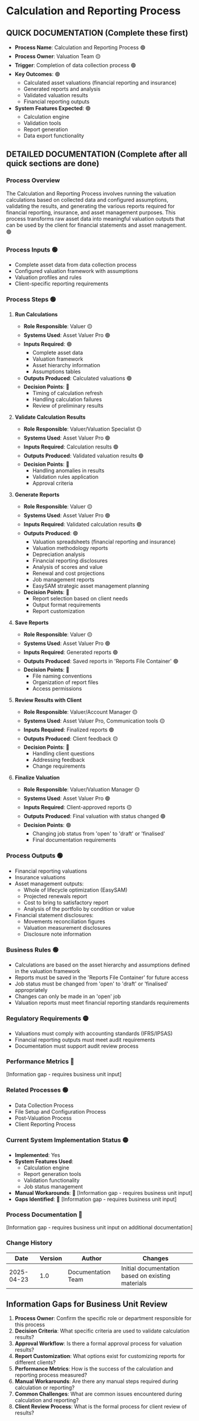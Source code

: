 # Calculation and Reporting Process

## QUICK DOCUMENTATION (Complete these first)
- **Process Name**: Calculation and Reporting Process 🟢
- **Process Owner**: Valuation Team 🟡
- **Trigger**: Completion of data collection process 🟢
- **Key Outcomes**: 🟢
  - Calculated asset valuations (financial reporting and insurance)
  - Generated reports and analysis
  - Validated valuation results
  - Financial reporting outputs
- **System Features Expected**: 🟢
  - Calculation engine
  - Validation tools
  - Report generation
  - Data export functionality

## DETAILED DOCUMENTATION (Complete after all quick sections are done)

### Process Overview
The Calculation and Reporting Process involves running the valuation calculations based on collected data and configured assumptions, validating the results, and generating the various reports required for financial reporting, insurance, and asset management purposes. This process transforms raw asset data into meaningful valuation outputs that can be used by the client for financial statements and asset management. 🟢

### Process Inputs 🟢
- Complete asset data from data collection process
- Configured valuation framework with assumptions
- Valuation profiles and rules
- Client-specific reporting requirements

### Process Steps 🟢
1. **Run Calculations**
   - **Role Responsible**: Valuer 🟡
   - **Systems Used**: Asset Valuer Pro 🟢
   - **Inputs Required**: 🟢
     - Complete asset data
     - Valuation framework
     - Asset hierarchy information
     - Assumptions tables
   - **Outputs Produced**: Calculated valuations 🟢
   - **Decision Points**: 🔴
     - Timing of calculation refresh
     - Handling calculation failures
     - Review of preliminary results

2. **Validate Calculation Results**
   - **Role Responsible**: Valuer/Valuation Specialist 🟡
   - **Systems Used**: Asset Valuer Pro 🟢
   - **Inputs Required**: Calculation results 🟢
   - **Outputs Produced**: Validated valuation results 🟢
   - **Decision Points**: 🔴
     - Handling anomalies in results
     - Validation rules application
     - Approval criteria

3. **Generate Reports**
   - **Role Responsible**: Valuer 🟡
   - **Systems Used**: Asset Valuer Pro 🟢
   - **Inputs Required**: Validated calculation results 🟢
   - **Outputs Produced**: 🟢
     - Valuation spreadsheets (financial reporting and insurance)
     - Valuation methodology reports
     - Depreciation analysis
     - Financial reporting disclosures
     - Analysis of scores and value
     - Renewal and cost projections
     - Job management reports
     - EasySAM strategic asset management planning
   - **Decision Points**: 🔴
     - Report selection based on client needs
     - Output format requirements
     - Report customization

4. **Save Reports**
   - **Role Responsible**: Valuer 🟡
   - **Systems Used**: Asset Valuer Pro 🟢
   - **Inputs Required**: Generated reports 🟢
   - **Outputs Produced**: Saved reports in 'Reports File Container' 🟢
   - **Decision Points**: 🔴
     - File naming conventions
     - Organization of report files
     - Access permissions

5. **Review Results with Client**
   - **Role Responsible**: Valuer/Account Manager 🟡
   - **Systems Used**: Asset Valuer Pro, Communication tools 🟡
   - **Inputs Required**: Finalized reports 🟢
   - **Outputs Produced**: Client feedback 🟡
   - **Decision Points**: 🔴
     - Handling client questions
     - Addressing feedback
     - Change requirements

6. **Finalize Valuation**
   - **Role Responsible**: Valuer/Valuation Manager 🟡
   - **Systems Used**: Asset Valuer Pro 🟢
   - **Inputs Required**: Client-approved reports 🟡
   - **Outputs Produced**: Final valuation with status changed 🟢
   - **Decision Points**: 🟢
     - Changing job status from 'open' to 'draft' or 'finalised'
     - Final documentation requirements

### Process Outputs 🟢
- Financial reporting valuations
- Insurance valuations
- Asset management outputs:
  - Whole of lifecycle optimization (EasySAM)
  - Projected renewals report
  - Cost to bring to satisfactory report
  - Analysis of the portfolio by condition or value
- Financial statement disclosures:
  - Movements reconciliation figures
  - Valuation measurement disclosures
  - Disclosure note information

### Business Rules 🟢
- Calculations are based on the asset hierarchy and assumptions defined in the valuation framework
- Reports must be saved in the 'Reports File Container' for future access
- Job status must be changed from 'open' to 'draft' or 'finalised' appropriately
- Changes can only be made in an 'open' job
- Valuation reports must meet financial reporting standards requirements

### Regulatory Requirements 🟡
- Valuations must comply with accounting standards (IFRS/IPSAS)
- Financial reporting outputs must meet audit requirements
- Documentation must support audit review process

### Performance Metrics 🔴
[Information gap - requires business unit input]

### Related Processes 🟢
- Data Collection Process
- File Setup and Configuration Process
- Post-Valuation Process
- Client Reporting Process

### Current System Implementation Status 🟡
- **Implemented**: Yes
- **System Features Used**:
  - Calculation engine
  - Report generation tools
  - Validation functionality
  - Job status management
- **Manual Workarounds**: 🔴 [Information gap - requires business unit input]
- **Gaps Identified**: 🔴 [Information gap - requires business unit input]

### Process Documentation 🔴
[Information gap - requires business unit input on additional documentation]

### Change History
| Date | Version | Author | Changes |
|------|---------|--------|---------|
| 2025-04-23 | 1.0 | Documentation Team | Initial documentation based on existing materials |

## Information Gaps for Business Unit Review

1. **Process Owner**: Confirm the specific role or department responsible for this process
2. **Decision Criteria**: What specific criteria are used to validate calculation results?
3. **Approval Workflow**: Is there a formal approval process for valuation results?
4. **Report Customization**: What options exist for customizing reports for different clients?
5. **Performance Metrics**: How is the success of the calculation and reporting process measured?
6. **Manual Workarounds**: Are there any manual steps required during calculation or reporting?
7. **Common Challenges**: What are common issues encountered during calculation and reporting?
8. **Client Review Process**: What is the formal process for client review of results?
